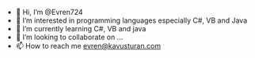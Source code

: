 - 👋 Hi, I’m @Evren724
- 👀 I’m interested in programming languages especially C#, VB and Java
- 🌱 I’m currently learning C#, VB and java
- 💞️ I’m looking to collaborate on ...
- 📫 How to reach me  evren@kavusturan.com

<!---
Evren724/Evren724 is a ✨ special ✨ repository because its `README.md` (this file) appears on your GitHub profile.
You can click the Preview link to take a look at your changes.
--->
